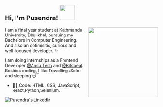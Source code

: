 <h2> Hi, I'm Pusendra! <img src="https://media.giphy.com/media/l0Iyn34fotpL8K9wI/giphy.gif" width="50"></h2>

<img align='right' src="https://media.giphy.com/media/ieyl9zmCjO4b4t6qoY/giphy.gif" width="230">

I am a final year student at Kathmandu University, Dhulikhel, pursuing my Bachelors in Computer Engineering.<br>
And also an optimisitic, curious and well-focused developer. :sparkles: <br>


I am doing internships as a Frontend Developer [@Ansu Tech](http://www.ansutech.com/) and [@Bitsbeat](https://www.bitsbeat.com/). 
Besides coding, I like Travelling :Solo: and sleeping :sleeping:

- :man_technologist: Code: HTML, CSS, JavaScript, React,Python,Selenium.
 
<a href="https://www.linkedin.com/in/pusendra-c-ba1138112/">
  <img align="left" alt="Pusendra's LinkedIn" src="https://img.icons8.com/bubbles/50/000000/linkedin.png"/>
</a>



